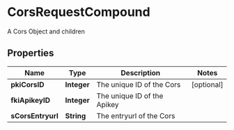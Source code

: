 

# CorsRequestCompound

A Cors Object and children

## Properties

| Name | Type | Description | Notes |
|------------ | ------------- | ------------- | -------------|
|**pkiCorsID** | **Integer** | The unique ID of the Cors |  [optional] |
|**fkiApikeyID** | **Integer** | The unique ID of the Apikey |  |
|**sCorsEntryurl** | **String** | The entryurl of the Cors |  |



